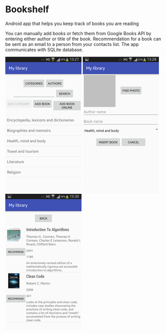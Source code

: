 # Bookshelf
Android app that helps you keep track of books you are reading

You can manually add books or fetch them from Google Books API by entering either author or title of the book. Recommendation for a book can be sent as an email to a person from your contacts list. The app communicates with SQLite database.

![screen1](/images/screen1.png)
![screen2](/images/screen2.png)
![screen3](/images/screen3.png)
